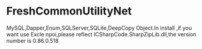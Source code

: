 # FreshCommonUtilityNet
MySQL,Dapper,Enum,SQLServer,SQLite,DeepCopy Object.In install ,if you want use Excle npoi,please reflect ICSharpCode.SharpZipLib.dll,the version number is 0.86.0.518
